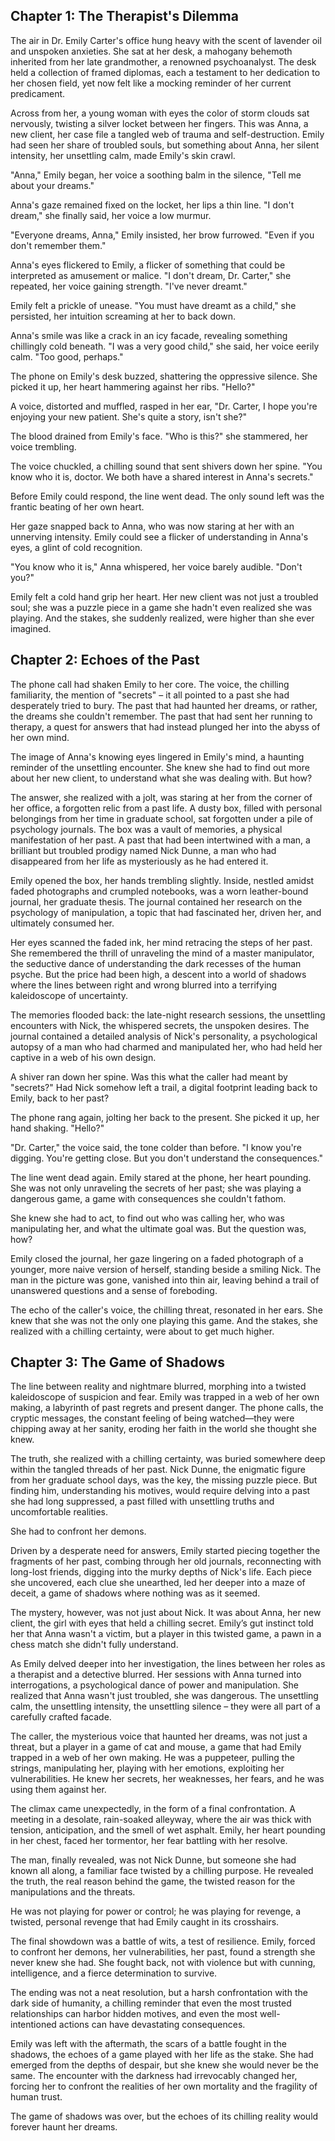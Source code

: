 ## Chapter 1: The Therapist's Dilemma

The air in Dr. Emily Carter's office hung heavy with the scent of lavender oil and unspoken anxieties. She sat at her desk, a mahogany behemoth inherited from her late grandmother, a renowned psychoanalyst. The desk held a collection of framed diplomas, each a testament to her dedication to her chosen field, yet now felt like a mocking reminder of her current predicament. 

Across from her, a young woman with eyes the color of storm clouds sat nervously, twisting a silver locket between her fingers. This was Anna, a new client, her case file a tangled web of trauma and self-destruction. Emily had seen her share of troubled souls, but something about Anna, her silent intensity, her unsettling calm, made Emily's skin crawl. 

"Anna," Emily began, her voice a soothing balm in the silence, "Tell me about your dreams."

Anna's gaze remained fixed on the locket, her lips a thin line. "I don't dream," she finally said, her voice a low murmur.

"Everyone dreams, Anna," Emily insisted, her brow furrowed. "Even if you don't remember them."

Anna's eyes flickered to Emily, a flicker of something that could be interpreted as amusement or malice. "I don't dream, Dr. Carter," she repeated, her voice gaining strength. "I've never dreamt."

Emily felt a prickle of unease. "You must have dreamt as a child," she persisted, her intuition screaming at her to back down.

Anna's smile was like a crack in an icy facade, revealing something chillingly cold beneath. "I was a very good child," she said, her voice eerily calm. "Too good, perhaps."

The phone on Emily's desk buzzed, shattering the oppressive silence. She picked it up, her heart hammering against her ribs. "Hello?"

A voice, distorted and muffled, rasped in her ear, "Dr. Carter, I hope you're enjoying your new patient. She's quite a story, isn't she?"

The blood drained from Emily's face. "Who is this?" she stammered, her voice trembling.

The voice chuckled, a chilling sound that sent shivers down her spine. "You know who it is, doctor. We both have a shared interest in Anna's secrets."

Before Emily could respond, the line went dead. The only sound left was the frantic beating of her own heart. 

Her gaze snapped back to Anna, who was now staring at her with an unnerving intensity.  Emily could see a flicker of understanding in Anna's eyes, a glint of cold recognition. 

"You know who it is," Anna whispered, her voice barely audible. "Don't you?"

Emily felt a cold hand grip her heart. Her new client was not just a troubled soul; she was a puzzle piece in a game she hadn't even realized she was playing.  And the stakes, she suddenly realized, were higher than she ever imagined. 


## Chapter 2: Echoes of the Past

The phone call had shaken Emily to her core. The voice, the chilling familiarity, the mention of "secrets" – it all pointed to a past she had desperately tried to bury. The past that had haunted her dreams, or rather, the dreams she couldn't remember.  The past that had sent her running to therapy, a quest for answers that had instead plunged her into the abyss of her own mind. 

The image of Anna's knowing eyes lingered in Emily's mind, a haunting reminder of the unsettling encounter.  She knew she had to find out more about her new client, to understand what she was dealing with.  But how?

The answer, she realized with a jolt, was staring at her from the corner of her office, a forgotten relic from a past life. A dusty box, filled with personal belongings from her time in graduate school, sat forgotten under a pile of psychology journals. The box was a vault of memories, a physical manifestation of her past.  A past that had been intertwined with a man, a brilliant but troubled prodigy named Nick Dunne, a man who had disappeared from her life as mysteriously as he had entered it.

Emily opened the box, her hands trembling slightly.  Inside, nestled amidst faded photographs and crumpled notebooks, was a worn leather-bound journal, her graduate thesis. The journal contained her research on the psychology of manipulation, a topic that had fascinated her, driven her, and ultimately consumed her.

Her eyes scanned the faded ink, her mind retracing the steps of her past.  She remembered the thrill of unraveling the mind of a master manipulator, the seductive dance of understanding the dark recesses of the human psyche.  But the price had been high, a descent into a world of shadows where the lines between right and wrong blurred into a terrifying kaleidoscope of uncertainty.

The memories flooded back: the late-night research sessions, the unsettling encounters with Nick, the whispered secrets, the unspoken desires.   The journal contained a detailed analysis of Nick's personality, a psychological autopsy of a man who had charmed and manipulated her, who had held her captive in a web of his own design.  

A shiver ran down her spine.  Was this what the caller had meant by "secrets?"  Had Nick somehow left a trail, a digital footprint leading back to Emily, back to her past? 

The phone rang again, jolting her back to the present.  She picked it up, her hand shaking.  "Hello?"

"Dr. Carter," the voice said, the tone colder than before. "I know you're digging. You're getting close. But you don't understand the consequences."

The line went dead again.  Emily stared at the phone, her heart pounding.  She was not only unraveling the secrets of her past; she was playing a dangerous game, a game with consequences she couldn't fathom. 

She knew she had to act, to find out who was calling her, who was manipulating her, and what the ultimate goal was.  But the question was, how?

Emily closed the journal, her gaze lingering on a faded photograph of a younger, more naive version of herself, standing beside a smiling Nick.  The man in the picture was gone, vanished into thin air, leaving behind a trail of unanswered questions and a sense of foreboding.  

The echo of the caller's voice, the chilling threat, resonated in her ears.  She knew that she was not the only one playing this game.  And the stakes, she realized with a chilling certainty, were about to get much higher. 


## Chapter 3: The Game of Shadows

The line between reality and nightmare blurred, morphing into a twisted kaleidoscope of suspicion and fear. Emily was trapped in a web of her own making, a labyrinth of past regrets and present danger. The phone calls, the cryptic messages, the constant feeling of being watched—they were chipping away at her sanity, eroding her faith in the world she thought she knew.

The truth, she realized with a chilling certainty, was buried somewhere deep within the tangled threads of her past. Nick Dunne, the enigmatic figure from her graduate school days, was the key, the missing puzzle piece. But finding him, understanding his motives, would require delving into a past she had long suppressed, a past filled with unsettling truths and uncomfortable realities.

She had to confront her demons.

Driven by a desperate need for answers, Emily started piecing together the fragments of her past, combing through her old journals, reconnecting with long-lost friends, digging into the murky depths of Nick's life. Each piece she uncovered, each clue she unearthed, led her deeper into a maze of deceit, a game of shadows where nothing was as it seemed.

The mystery, however, was not just about Nick. It was about Anna, her new client, the girl with eyes that held a chilling secret. Emily’s gut instinct told her that Anna wasn't a victim, but a player in this twisted game, a pawn in a chess match she didn't fully understand.

As Emily delved deeper into her investigation, the lines between her roles as a therapist and a detective blurred.  Her sessions with Anna turned into interrogations, a psychological dance of power and manipulation. She realized that Anna wasn't just troubled, she was dangerous. The unsettling calm, the unsettling intensity, the unsettling silence – they were all part of a carefully crafted facade.

The caller, the mysterious voice that haunted her dreams, was not just a threat, but a player in a game of cat and mouse, a game that had Emily trapped in a web of her own making. He was a puppeteer, pulling the strings, manipulating her, playing with her emotions, exploiting her vulnerabilities. He knew her secrets, her weaknesses, her fears, and he was using them against her.

The climax came unexpectedly, in the form of a final confrontation. A meeting in a desolate, rain-soaked alleyway, where the air was thick with tension, anticipation, and the smell of wet asphalt. Emily, her heart pounding in her chest, faced her tormentor, her fear battling with her resolve.

The man, finally revealed, was not Nick Dunne, but someone she had known all along, a familiar face twisted by a chilling purpose.  He revealed the truth, the real reason behind the game, the twisted reason for the manipulations and the threats.  

He was not playing for power or control; he was playing for revenge, a twisted, personal revenge that had Emily caught in its crosshairs.

The final showdown was a battle of wits, a test of resilience. Emily, forced to confront her demons, her vulnerabilities, her past, found a strength she never knew she had. She fought back, not with violence but with cunning, intelligence, and a fierce determination to survive.

The ending was not a neat resolution, but a harsh confrontation with the dark side of humanity, a chilling reminder that even the most trusted relationships can harbor hidden motives, and even the most well-intentioned actions can have devastating consequences.

Emily was left with the aftermath, the scars of a battle fought in the shadows, the echoes of a game played with her life as the stake.  She had emerged from the depths of despair, but she knew she would never be the same.  The encounter with the darkness had irrevocably changed her, forcing her to confront the realities of her own mortality and the fragility of human trust.  

The game of shadows was over, but the echoes of its chilling reality would forever haunt her dreams.  
